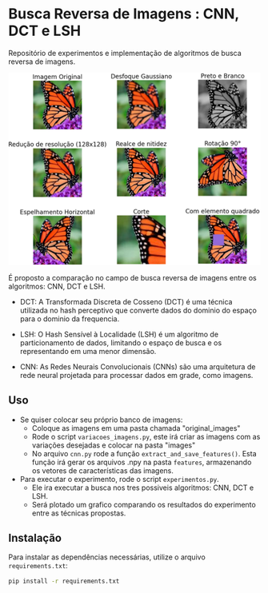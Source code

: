 # Busca Reversa de Imagens : CNN, DCT e LSH

Repositório de experimentos e implementação de algoritmos de busca reversa de imagens.

![alt text](borboleta_transformacoes.png)

É proposto a comparação no campo de busca reversa de imagens entre os algoritmos: CNN, DCT e LSH.

- DCT: A Transformada Discreta de Cosseno (DCT) é uma técnica utilizada no hash perceptivo que converte dados do dominio do espaço para o dominio da frequencia. 

- LSH: O Hash Sensível à Localidade (LSH) é um algoritmo de particionamento de dados, limitando o espaço de busca e os representando em uma menor dimensão.

- CNN: As Redes Neurais Convolucionais (CNNs) são uma arquitetura de rede neural projetada para processar dados em grade, como imagens.

## Uso

- Se quiser colocar seu próprio banco de imagens:
    - Coloque as imagens em uma pasta chamada "original_images"
    - Rode o script `variacoes_imagens.py`, este irá criar as imagens com as variações desejadas e colocar na pasta "images"
    - No arquivo `cnn.py` rode a função `extract_and_save_features()`. Esta função irá gerar os arquivos .npy na pasta `features`, armazenando os vetores de características das imagens.
- Para executar o experimento, rode o script `experimentos.py`.
    - Ele ira executar a busca nos tres possiveis algoritmos: CNN, DCT e LSH.
    - Será plotado um grafico comparando os resultados do experimento entre as técnicas propostas.

## Instalação

Para instalar as dependências necessárias, utilize o arquivo `requirements.txt`:

```bash
pip install -r requirements.txt
```

